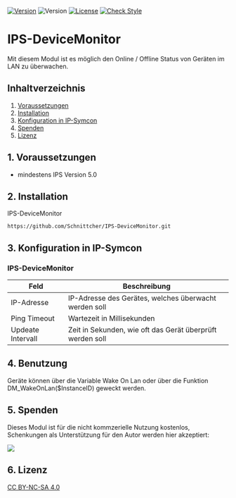 [![Version](https://img.shields.io/badge/Symcon-PHPModul-red.svg)](https://www.symcon.de/service/dokumentation/entwicklerbereich/sdk-tools/sdk-php/)
![Version](https://img.shields.io/badge/Symcon%20Version-5.0%20%3E-blue.svg)
[![License](https://img.shields.io/badge/License-CC%20BY--NC--SA%204.0-green.svg)](https://creativecommons.org/licenses/by-nc-sa/4.0/)
[![Check Style](https://github.com/Schnittcher/IPS-DeviceMonitor/workflows/Check%20Style/badge.svg)](https://github.com/Schnittcher/IPS-DeviceMonitor/actions)

# IPS-DeviceMonitor
   Mit diesem Modul ist es möglich den Online / Offline Status von Geräten im LAN zu überwachen.
 
   ## Inhaltverzeichnis
   1. [Voraussetzungen](#1-voraussetzungen)
   2. [Installation](#2installation)
   3. [Konfiguration in IP-Symcon](#3-konfiguration-in-ip-symcon)
   4. [Spenden](#4-spenden)
   5. [Lizenz](#5-lizenz)
   
## 1. Voraussetzungen

* mindestens IPS Version 5.0

## 2. Installation
IPS-DeviceMonitor
```
https://github.com/Schnittcher/IPS-DeviceMonitor.git
```

## 3. Konfiguration in IP-Symcon

### IPS-DeviceMonitor

Feld | Beschreibung
------------ | -------------
IP-Adresse  | IP-Adresse des Gerätes, welches überwacht werden soll
Ping Timeout | Wartezeit in Millisekunden
Updeate Intervall |Zeit in Sekunden, wie oft das Gerät überprüft werden soll

## 4. Benutzung
Geräte können über die Variable Wake On Lan oder über die Funktion DM_WakeOnLan($InstanceID) geweckt werden.

## 5. Spenden

Dieses Modul ist für die nicht kommzerielle Nutzung kostenlos, Schenkungen als Unterstützung für den Autor werden hier akzeptiert:    

<a href="https://www.paypal.com/cgi-bin/webscr?cmd=_s-xclick&hosted_button_id=EK4JRP87XLSHW" target="_blank"><img src="https://www.paypalobjects.com/de_DE/DE/i/btn/btn_donate_LG.gif" border="0" /></a>

## 6. Lizenz

[CC BY-NC-SA 4.0](https://creativecommons.org/licenses/by-nc-sa/4.0/)